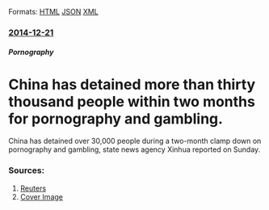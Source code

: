 
Formats: [HTML](/news/2014/12/21/china-has-detained-more-than-thirty-thousand-people-within-two-months-for-pornography-and-gambling.html)  [JSON](/news/2014/12/21/china-has-detained-more-than-thirty-thousand-people-within-two-months-for-pornography-and-gambling.json)  [XML](/news/2014/12/21/china-has-detained-more-than-thirty-thousand-people-within-two-months-for-pornography-and-gambling.xml)  

### [2014-12-21](/news/2014/12/21/index.md)

##### Pornography
# China has detained more than thirty thousand people within two months for pornography and gambling. 

China has detained over 30,000 people during a two-month clamp down on pornography and gambling, state news agency Xinhua reported on Sunday.


### Sources:

1. [Reuters](https://www.reuters.com/article/2014/12/22/us-china-internet-idUSKBN0K001720141222)
1. [Cover Image](https://s4.reutersmedia.net/resources_v2/images/rcom-default.png)
